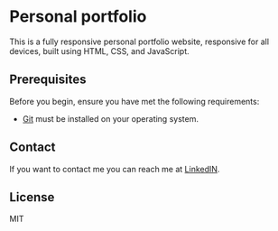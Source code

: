#  Personal portfolio


This is a fully responsive personal portfolio website, responsive for all devices, built using HTML, CSS, and JavaScript.


## Prerequisites

Before you begin, ensure you have met the following requirements:

* [Git](https://git-scm.com/downloads "Download Git") must be installed on your operating system.


## Contact

If you want to contact me you can reach me at [LinkedIN]([https://www.twitter.com/codewithsadee](https://linkedin.com/in/hariniashok/")).

## License

MIT
